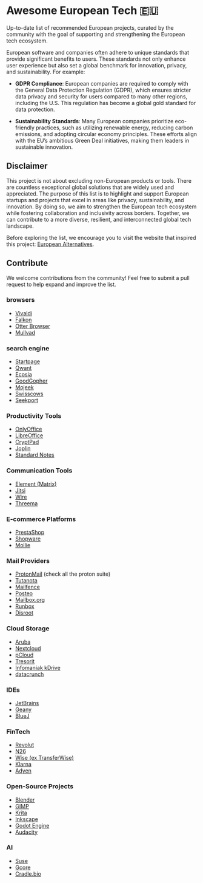 # Awesome European Tech 🇪🇺

Up-to-date list of recommended European projects, curated by the community with the goal of supporting and strengthening the European tech ecosystem.

European software and companies often adhere to unique standards that provide significant benefits to users. These standards not only enhance user experience but also set a global benchmark for innovation, privacy, and sustainability. For example:

- **GDPR Compliance**: European companies are required to comply with the General Data Protection Regulation (GDPR), which ensures stricter data privacy and security for users compared to many other regions, including the U.S. This regulation has become a global gold standard for data protection.

- **Sustainability Standards**: Many European companies prioritize eco-friendly practices, such as utilizing renewable energy, reducing carbon emissions, and adopting circular economy principles. These efforts align with the EU’s ambitious Green Deal initiatives, making them leaders in sustainable innovation.

## Disclaimer

This project is not about excluding non-European products or tools. There are countless exceptional global solutions that are widely used and appreciated. The purpose of this list is to highlight and support European startups and projects that excel in areas like privacy, sustainability, and innovation. By doing so, we aim to strengthen the European tech ecosystem while fostering collaboration and inclusivity across borders. Together, we can contribute to a more diverse, resilient, and interconnected global tech landscape.

Before exploring the list, we encourage you to visit the website that inspired this project: [European Alternatives](https://european-alternatives.eu/). 

## Contribute

We welcome contributions from the community! Feel free to submit a pull request to help expand and improve the list.
### browsers
- [Vivaldi](https://vivaldi.com/)
- [Falkon](https://www.falkon.org/)
- [Otter Browser](https://otter-browser.org/)
- [Mullvad](https://mullvad.net/en/download/browser/linux)
### search engine
- [Startpage](https://www.startpage.com)
- [Qwant](https://www.qwant.com)
- [Ecosia](https://www.ecosia.org)
- [GoodGopher](https://www.goodgopher.com)
- [Mojeek](https://www.mojeek.com)
- [Swisscows](https://www.swisscows.com)
- [Seekport](https://www.seekport.com)
### Productivity Tools
- [OnlyOffice](https://www.onlyoffice.com/)
- [LibreOffice](https://www.libreoffice.org/)
- [CryptPad](https://cryptpad.fr/)
- [Joplin](https://joplinapp.org/)
- [Standard Notes](https://standardnotes.com/)
### Communication Tools
- [Element (Matrix)](https://element.io/)
- [Jitsi](https://jitsi.org/)
- [Wire](https://wire.com/)
- [Threema](https://threema.ch/)
### E-commerce Platforms
- [PrestaShop](https://www.prestashop.com/)
- [Shopware](https://www.shopware.com/)
- [Mollie](https://www.mollie.com/)
### Mail Providers
- [ProtonMail](https://proton.me/mail) (check all the proton suite)
- [Tutanota](https://tutanota.com/)
- [Mailfence](https://www.mailfence.com/)
- [Posteo](https://posteo.de/)
- [Mailbox.org](https://mailbox.org/)
- [Runbox](https://runbox.com/)
- [Disroot](https://disroot.org/en/services/email)
### Cloud Storage
- [Aruba](https://www.aruba.it/en/home.aspx#top-language-bar)
- [Nextcloud](https://nextcloud.com/)
- [pCloud](https://www.pcloud.com/)
- [Tresorit](https://tresorit.com/)
- [Infomaniak kDrive](https://www.infomaniak.com/en/kdrive)
- [datacrunch](https://datacrunch.io/)
### IDEs
- [JetBrains](https://www.jetbrains.com/)
- [Geany](https://www.geany.org/)
- [BlueJ](https://www.bluej.org/)
### FinTech
- [Revolut](https://www.revolut.com/)
- [N26](https://n26.com/)
- [Wise (ex TransferWise)](https://wise.com/)
- [Klarna](https://www.klarna.com/)
- [Adyen](https://www.adyen.com/)
### Open-Source Projects
- [Blender](https://www.blender.org/)
- [GIMP](https://www.gimp.org/)
- [Krita](https://krita.org/)
- [Inkscape](https://inkscape.org/)
- [Godot Engine](https://godotengine.org/)
- [Audacity](https://www.audacityteam.org/)
### AI
- [Suse](https://www.suse.com/solutions/ai/)
- [Gcore](https://gcore.com/)
- [Cradle.bio](https://www.cradle.bio/)

